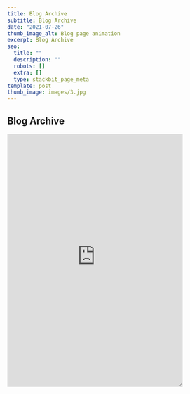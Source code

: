 ```yaml
---
title: Blog Archive
subtitle: Blog Archive
date: "2021-07-26"
thumb_image_alt: Blog page animation
excerpt: Blog Archive
seo:
  title: ""
  description: ""
  robots: []
  extra: []
  type: stackbit_page_meta
template: post
thumb_image: images/3.jpg
---
```


## Blog Archive

 <iframe  style="z-index:-1!important; overflow:scroll;resize:both;"  width="400" height="575"
            src="https://bgoonz.blogspot.com/"  
           frameborder="0" allow="accelerometer; autoplay; clipboard-write;
            encrypted-media; gyroscope; picture-in-picture" allowfullscreen></iframe>
